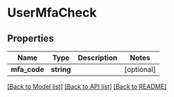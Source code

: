 # UserMfaCheck

## Properties
Name | Type | Description | Notes
------------ | ------------- | ------------- | -------------
**mfa_code** | **string** |  | [optional] 

[[Back to Model list]](../../README.md#documentation-for-models) [[Back to API list]](../../README.md#documentation-for-api-endpoints) [[Back to README]](../../README.md)

